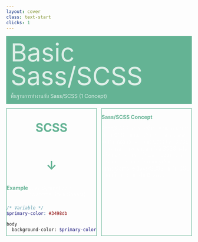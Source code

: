 ```yaml
---
layout: cover
class: text-start
clicks: 1
---
```


<PageNumber :page="$page" />

<div v-click="[0, 2]" class="custom-background-title">
  <p class="custom-title"> Basic Sass/SCSS </p>
  <p class="custom-sub-title"> พื้นฐานการทำงานกับ Sass/SCSS (1 Concept) </p>
</div>
<div class="custom-container">
  <div
    v-click="[1, 2]"
    v-motion
    :initial="{ x: -400 }"
    :enter="{ x: 0 }"
    :leave="{ x: 400 }"
    class="custom-height-box custom-border-box pa-3"
  >
    <div class="mt-4">
      <div class="custom-display-title-side-page ml-5 mt-28 mb-45">
        <p class="custom-title-side-page"> SCSS </p>
        <p class="custom-title-side-page"> ↓ </p>
      </div>
      <div class="custom-display-box-title">
        <p class="custom-display-subtitle-content-list">
          <span class="custom-subtitle-list"> Example </span>
          <span class="custom-content-list"> Sass(Syntactically Awesome Style Sheets) </span>
        </p>
      </div>
<div class="custom-code-block mb-3">

```scss
/* Variable */
$primary-color: #3498db

body
  background-color: $primary-color

/* Function */
@function rem($px)
  @return $px / 16 * 1rem

p
  font-size: rem(18)

/* Condition */
$theme: dark

body
  @if $theme == light
    background-color: #fff
  @else if $theme == dark
    background-color: #000
  @else
    background-color: #ccc

/* Mixins */
@mixin center
  display: flex
  justify-content: center
  align-items: center

.container
  @include center
  height: 100vh

```

</div>
      <div class="custom-display-box-title">
        <p class="custom-display-subtitle-content-list">
          <span class="custom-subtitle-list"> Example </span>
          <span class="custom-content-list"> SCSS (Sassy Cascading Style Sheets) </span>
        </p>
      </div>
<div class="custom-code-block mb-3">

```scss
/* Variable */
$primary-color: #3498db;

body {
  background-color: $primary-color;
}

/* Function */
@function rem($px) {
  @return $px / 16 * 1rem;
}

p {
  font-size: rem(18);
}

/* Condition */
$theme: dark;

body {
  @if $theme == light {
    background-color: #fff;
  } @else if $theme == dark {
    background-color: #000;
  } @else {
    background-color: #ccc;
  }
}

/* Mixins */
@mixin center {
  display: flex;
  justify-content: center;
  align-items: center;
}

.container {
  @include center;
  height: 100vh;
}

```

</div>
    </div>
  </div>
  <div
    v-click="[1, 2]"
    v-motion
    :initial="{ x: -400 }"
    :enter="{ x: 0 }"
    :leave="{ x: 400 }"
    class="custom-height-box custom-border-box pa-3 h-ful"
  >
    <div class="mt-16">
      <div>
        <p class="custom-subtitle-list">  Sass/SCSS Concept </p>
        <div class="custom-content-list">
          <p> Sass/SCSS คือ ภาษาที่ช่วยขยายความสามารถให้กับ CSS เช่น เขียนตัวแปร เงื่อนไข ฟังก์ชัน รวมถึง mixins ได้ โดยทั้ง Sass และ SCSS เป็นเทคโนโลยีเดียวกัน ต่างกันที่ SCSS จะใช้เครื่องหมาย {} และ ; ในขณะที่ Sass ไม่ใช้เครื่องหมายเหล่านี้ ซึ่งในท้ายที่สุด Vite จะทำการ Compile Sass/SCSS ให้เป็น CSS ปกติ เพื่อให้ใช้งานได้ใน Browser 
          </p>
        </div>
      </div>
    </div>
  </div>
</div>

<style scoped>
.slidev-layout {
  padding: 28px;
  background: #35485d;
  z-index: 2;
  ::-webkit-scrollbar {
    width: 4px !important;
    height: 4px !important;
  }
  ::-webkit-scrollbar-thumb {
    border-radius: 8px !important;
    background: grey !important;
  }
  ::-webkit-scrollbar-track {
    background: transparent !important;
  }
}
.slidev-layout pre {
  width: 426px;
  overflow: auto;
}
.slidev-code-wrapper .line {
  padding-right: 20px;
}
.custom-background-title {
  background-color: #3fa17b;
  padding: 12px;
  opacity: 0.8;
}
.custom-title {
  font-size: 68px;
  line-height: 4rem;
  margin: 0;
}
.custom-sub-title {
  margin-bottom: 0;
}
.custom-container {
  display: grid;
  grid-template-columns: 3fr 3fr;
  gap: 12px;
  padding-top: 12px;
}
.custom-height-box {
  max-height: 344px;
  height: 344px;
  overflow-y: auto;
  overflow-x: hidden;
}
.custom-border-box {
  border: 1px;
  border-style: solid;
  border-color: #3fa17b;
}
.custom-subtitle-list {
  display: block;
  font-weight: bold;
  color: #3fa17b !important;
}
.custom-display-title-side-page {
  display: flex;
  flex-direction: column;
  align-items: center;
  justify-content: center;
}
.custom-title-side-page {
  font-size: 32px;
  font-weight: bold;
  color: #3fa17b !important;
}
.custom-content-list p {
  margin: 0
}
.custom-display-box-title {
  display: flex;
  justify-content: start;
}
.custom-display-subtitle-content-list {
  display: flex;
  justify-content: space-between;
  width: 100%;
  margin: 0;
  margin-bottom: 8px
}
.custom-code-block {
  display: flex;
  flex-direction: column;
  align-items: start;
  justify-content: start;
  text-align: start;
}
p {
  color: white !important;
  opacity: 0.8 !important;
}
</style>

<!--
โดยในระบบนี้เราจะใช้ SCSS เป็นหลัก

เปรียบเทียบกับ code structure ว่า มีโครงสรา้งยังไง มำไมต้อง _ แล้วรวมกันที่ base

ความแตกต่างระหว่าง Function กับ Mixin ใน SCSS

Function:

ใช้สำหรับคำนวณและคืนค่า (return) กลับมา เช่น คำนวณขนาด สี หรือค่าอื่นๆ
เมื่อเรียกใช้ฟังก์ชันจะต้องนำค่าที่คืนมาไปใช้ใน property หรือคำนวณค่าอื่นๆ
ไม่สามารถ output CSS โดยตรงได้
Mixin:

ใช้สำหรับรวมกลุ่มคำสั่ง CSS ที่เราต้องการใช้ซ้ำในหลายๆ ที่
สามารถรับพารามิเตอร์เพื่อปรับแต่งสไตล์ได้ตามต้องการ
เมื่อเรียกใช้ mixin จะ inject โค้ด CSS ทั้งหมดที่อยู่ภายใน mixin ลงไปในตำแหน่งที่เรียกใช้งาน
-->